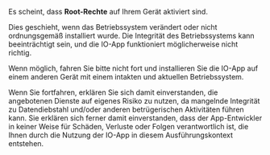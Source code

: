 Es scheint, dass **Root-Rechte** auf Ihrem Gerät aktiviert sind.

Dies geschieht, wenn das Betriebssystem verändert oder nicht ordnungsgemäß installiert wurde. Die Integrität des Betriebssystems kann beeinträchtigt sein, und die IO-App funktioniert möglicherweise nicht richtig.

Wenn möglich, fahren Sie bitte nicht fort und installieren Sie die IO-App auf einem anderen Gerät mit einem intakten und aktuellen Betriebssystem.

Wenn Sie fortfahren, erklären Sie sich damit einverstanden, die angebotenen Dienste auf eigenes Risiko zu nutzen, da mangelnde Integrität zu Datendiebstahl und/oder anderen betrügerischen Aktivitäten führen kann. Sie erklären sich ferner damit einverstanden, dass der App-Entwickler in keiner Weise für Schäden, Verluste oder Folgen verantwortlich ist, die Ihnen durch die Nutzung der IO-App in diesem Ausführungskontext entstehen.

